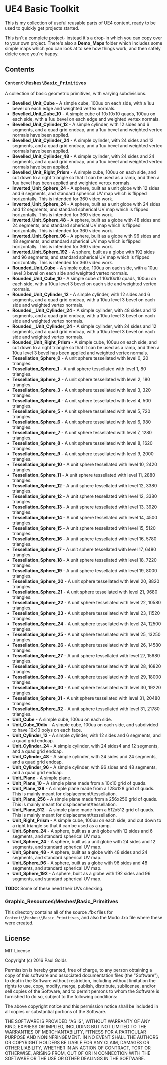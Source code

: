 # UE4 Basic Toolkit
This is my collection of useful reusable parts of UE4 content, ready to be used to quickly get projects started.

This isn't a complete project- instead it's a drop-in which you can copy over to your own project.  There's also a **Demo_Maps** folder which includes some simple maps which you can look at to see how things work, and then safely delete once you're happy.

## Contents
### ```Content\Meshes\Basic_Primitives```
A collection of basic geometric primitives, with varying subdivisions.

* **Bevelled_Unit_Cube** - A simple cube, 100uu on each side, with a 1uu bevel on each edge and weighted vertex normals.
* **Bevelled_Unit_Cube_10** - A simple cube of 10x10x10 quads, 100uu on each side, with a 1uu bevel on each edge and weighted vertex normals.
* **Bevelled_Unit_Cylinder_12** - A simple cylinder, with 12 sides and 6 segments, and a quad grid endcap, and a 1uu bevel and weighted vertex normals have been applied.
* **Bevelled_Unit_Cylinder_24** - A simple cylinder, with 24 sides and 12 segments, and a quad grid endcap, and a 1uu bevel and weighted vertex normals have been applied.
* **Bevelled_Unit_Cylinder_48** - A simple cylinder, with 24 sides and 24 segments, and a quad grid endcap, and a 1uu bevel and weighted vertex normals have been applied.
* **Bevelled_Unit_Right_Prism** - A simple cube, 100uu on each side, and cut down to a right triangle so that it can be used as a ramp, and then a 1uu bevel has been applied and weighted vertex normals.
* **Inverted_Unit_Sphere_24** - A sphere, built as a unit globe with 12 sides and 6 segments, and standard spherical UV map which is flipped horizontally.  This is intended for 360 video work.
* **Inverted_Unit_Sphere_24** - A sphere, built as a unit globe with 24 sides and 12 segments, and standard spherical UV map which is flipped horizontally.  This is intended for 360 video work.
* **Inverted_Unit_Sphere_48** - A sphere, built as a globe with 48 sides and 24 segments, and standard spherical UV map which is flipped horizontally.  This is intended for 360 video work.
* **Inverted_Unit_Sphere_96** - A sphere, built as a globe with 96 sides and 48 segments, and standard spherical UV map which is flipped horizontally.  This is intended for 360 video work.
* **Inverted_Unit_Sphere_192** - A sphere, built as a globe with 192 sides and 96 segments, and standard spherical UV map which is flipped horizontally.  This is intended for 360 video work.
* **Rounded_Unit_Cube** - A simple cube, 100uu on each side, with a 10uu level 3 bevel on each side and weighted vertex normals.
* **Rounded_Unit_Cube_10** - A simple cube of 10x10x10 quads, 100uu on each side, with a 10uu level 3 bevel on each side and weighted vertex normals.
* **Rounded_Unit_Cylinder_12** - A simple cylinder, with 12 sides and 6 segments, and a quad grid endcap, with a 10uu level 3 bevel on each side and weighted vertex normals.
* **Rounded__Unit_Cylinder_24** - A simple cylinder, with 48 sides and 12 segments, and a quad grid endcap, with a 10uu level 3 bevel on each side and weighted vertex normals.
* **Rounded__Unit_Cylinder_24** - A simple cylinder, with 24 sides and 12 segments, and a quad grid endcap, with a 10uu level 3 bevel on each side and weighted vertex normals.
* **Rounded_Unit_Right_Prism** - A simple cube, 100uu on each side, and cut down to a right triangle so that it can be used as a ramp, and then a 10uu level 3 bevel has been applied and weighted vertex normals.
* **Tessellation_Sphere_0** - A unit sphere tessellated with level 0, 20 triangles.
* **Tessellation_Sphere_1** - A unit sphere tessellated with level 1, 80 triangles.
* **Tessellation_Sphere_2** - A unit sphere tessellated with level 2, 180 triangles.
* **Tessellation_Sphere_3** - A unit sphere tessellated with level 3, 320 triangles.
* **Tessellation_Sphere_4** - A unit sphere tessellated with level 4, 500 triangles.
* **Tessellation_Sphere_5** - A unit sphere tessellated with level 5, 720 triangles.
* **Tessellation_Sphere_6** - A unit sphere tessellated with level 6, 980 triangles.
* **Tessellation_Sphere_7** - A unit sphere tessellated with level 7, 1280 triangles.
* **Tessellation_Sphere_8** - A unit sphere tessellated with level 8, 1620 triangles.
* **Tessellation_Sphere_9** - A unit sphere tessellated with level 9, 2000 triangles.
* **Tessellation_Sphere_10** - A unit sphere tessellated with level 10, 2420 triangles.
* **Tessellation_Sphere_11** - A unit sphere tessellated with level 11, 2880 triangles.
* **Tessellation_Sphere_12** - A unit sphere tessellated with level 12, 3380 triangles.
* **Tessellation_Sphere_12** - A unit sphere tessellated with level 12, 3380 triangles.
* **Tessellation_Sphere_13** - A unit sphere tessellated with level 13, 3920 triangles.
* **Tessellation_Sphere_14** - A unit sphere tessellated with level 14, 4500 triangles.
* **Tessellation_Sphere_15** - A unit sphere tessellated with level 15, 5120 triangles.
* **Tessellation_Sphere_16** - A unit sphere tessellated with level 16, 5780 triangles.
* **Tessellation_Sphere_17** - A unit sphere tessellated with level 17, 6480 triangles.
* **Tessellation_Sphere_18** - A unit sphere tessellated with level 18, 7220 triangles.
* **Tessellation_Sphere_19** - A unit sphere tessellated with level 19, 8000 triangles.
* **Tessellation_Sphere_20** - A unit sphere tessellated with level 20, 8820 triangles.
* **Tessellation_Sphere_21** - A unit sphere tessellated with level 21, 9680 triangles.
* **Tessellation_Sphere_22** - A unit sphere tessellated with level 22, 10580 triangles.
* **Tessellation_Sphere_23** - A unit sphere tessellated with level 23, 11520 triangles.
* **Tessellation_Sphere_24** - A unit sphere tessellated with level 24, 12500 triangles.
* **Tessellation_Sphere_25** - A unit sphere tessellated with level 25, 13250 triangles.
* **Tessellation_Sphere_26** - A unit sphere tessellated with level 26, 14580 triangles.
* **Tessellation_Sphere_27** - A unit sphere tessellated with level 27, 15680 triangles.
* **Tessellation_Sphere_28** - A unit sphere tessellated with level 28, 16820 triangles.
* **Tessellation_Sphere_29** - A unit sphere tessellated with level 29, 18000 triangles.
* **Tessellation_Sphere_30** - A unit sphere tessellated with level 30, 19220 triangles.
* **Tessellation_Sphere_31** - A unit sphere tessellated with level 31, 20480 triangles.
* **Tessellation_Sphere_32** - A unit sphere tessellated with level 31, 21780 triangles.
* **Unit_Cube** - A simple cube, 100uu on each side.
* **Unit_Cube_10div** - A simple cube, 100uu on each side, and subdivided to have 10x10 polys on each face.
* **Unit_Cylinder_12** - A simple cylinder, with 12 sides and 6  segments, and a quad grid endcap.
* **Unit_Cylinder_24** - A simple cylinder, with 24 sides4 and 12 segments, and a quad grid endcap.
* **Unit_Cylinder_48** - A simple cylinder, with 24 sides and 24 segments, and a quad grid endcap.
* **Unit_Cylinder_96** - A simple cylinder, with 96 sides and 48 segments, and a quad grid endcap.
* **Unit_Plane** - A simple plane.
* **Unit_Plane_10** - A simple plane made from a 10x10 grid of quads.
* **Unit_Plane_128** - A simple plane made from a 128x128 grid of quads.  This is mainly meant for displacement/tessellation.
* **Unit_Plane_256** - A simple plane made from a 256x256 grid of quads.  This is mainly meant for displacement/tessellation.
* **Unit_Plane_512** - A simple plane made from a 512x512 grid of quads.  This is mainly meant for displacement/tessellation.
* **Unit_Right_Prism** - A simple cube, 100uu on each side, and cut down to a right triangle so that it can be used as a ramp.
* **Unit_Sphere_24** - A sphere, built as a unit globe with 12 sides and 6 segments, and standard spherical UV map.
* **Unit_Sphere_24** - A sphere, built as a unit globe with 24 sides and 12 segments, and standard spherical UV map.
* **Unit_Sphere_48** - A sphere, built as a globe with 48 sides and 24 segments, and standard spherical UV map.
* **Unit_Sphere_96** - A sphere, built as a globe with 96 sides and 48 segments, and standard spherical UV map.
* **Unit_Sphere_192** - A sphere, built as a globe with 192 sides and 96 segments, and standard spherical UV map.

**TODO:** Some of these need their UVs checking.

### Graphic_Resources\\Meshes\\Basic_Primitives
This directory contains all of the source .fbx files for ```Content\\Meshes\\Basic_Primitives```, and also the Modo .lxo file where these were created.

## License
MIT License

Copyright (c) 2016 Paul Golds

Permission is hereby granted, free of charge, to any person obtaining a copy
of this software and associated documentation files (the "Software"), to deal
in the Software without restriction, including without limitation the rights
to use, copy, modify, merge, publish, distribute, sublicense, and/or sell
copies of the Software, and to permit persons to whom the Software is
furnished to do so, subject to the following conditions:

The above copyright notice and this permission notice shall be included in all
copies or substantial portions of the Software.

THE SOFTWARE IS PROVIDED "AS IS", WITHOUT WARRANTY OF ANY KIND, EXPRESS OR
IMPLIED, INCLUDING BUT NOT LIMITED TO THE WARRANTIES OF MERCHANTABILITY,
FITNESS FOR A PARTICULAR PURPOSE AND NONINFRINGEMENT. IN NO EVENT SHALL THE
AUTHORS OR COPYRIGHT HOLDERS BE LIABLE FOR ANY CLAIM, DAMAGES OR OTHER
LIABILITY, WHETHER IN AN ACTION OF CONTRACT, TORT OR OTHERWISE, ARISING FROM,
OUT OF OR IN CONNECTION WITH THE SOFTWARE OR THE USE OR OTHER DEALINGS IN THE
SOFTWARE.
